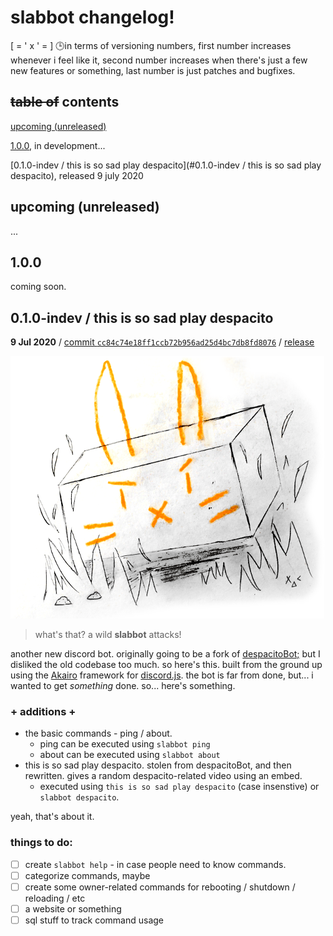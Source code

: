 # slabbot changelog!
[ = ' x ' = ] :clock3:in terms of versioning numbers, first number increases whenever i feel like it, second number increases when there's just a few new features or something, last number is just patches and bugfixes.

## ~~table of~~ contents

[upcoming (unreleased)](#upcoming (unreleased))

[1.0.0](#1.0.0), in development...

[0.1.0-indev / this is so sad play despacito](#0.1.0-indev / this is so sad play despacito), released 9 july 2020

## upcoming (unreleased)
...

## 1.0.0
coming soon.

## 0.1.0-indev / this is so sad play despacito
**9 Jul 2020** / [commit `cc84c74e18ff1ccb72b956ad25d4bc7db8fd8076`](https://github.com/AndyThePie/slabbot/commit/cc84c74e18ff1ccb72b956ad25d4bc7db8fd8076) / [release](https://github.com/AndyThePie/slabbot/releases/tag/v0.1.0-indev)

![slabbot attacks!](./images/slabbot-0.1.0.png)

> what's that? a wild **slabbot** attacks!

another new discord bot. originally going to be a fork of [despacitoBot;](https://github.com/AndyThePie/despacitoBot-semicolon) but I disliked the old codebase too much. so here's this. built from the ground up using the [Akairo](https://discord-akairo.github.io/) framework for [discord.js](https://discord.js.org).
the bot is far from done, but... i wanted to get *something* done. so... here's something.

### + additions +
+ the basic commands - ping / about. 
  + ping can be executed using `slabbot ping`
  + about can be executed using `slabbot about`
+ this is so sad play despacito. stolen from despacitoBot, and then rewritten. gives a random despacito-related video using an embed.
  + executed using `this is so sad play despacito` (case insenstive) or `slabbot despacito`.

yeah, that's about it.

### things to do:

- [ ] create `slabbot help` - in case people need to know commands.
- [ ] categorize commands, maybe
- [ ] create some owner-related commands for rebooting / shutdown / reloading / etc
- [ ] a website or something
- [ ] sql stuff to track command usage